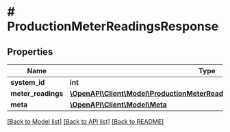 # # ProductionMeterReadingsResponse

## Properties

Name | Type | Description | Notes
------------ | ------------- | ------------- | -------------
**system_id** | **int** |  |
**meter_readings** | [**\OpenAPI\Client\Model\ProductionMeterReadingsResponseMeterReadingsInner[]**](ProductionMeterReadingsResponseMeterReadingsInner.md) |  |
**meta** | [**\OpenAPI\Client\Model\Meta**](Meta.md) |  |

[[Back to Model list]](../../README.md#models) [[Back to API list]](../../README.md#endpoints) [[Back to README]](../../README.md)
